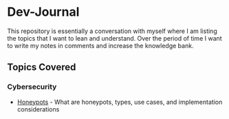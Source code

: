 # Dev-Journal
This repository is essentially a conversation with myself where I am listing the topics that I want to lean and understand. Over the period of time I want to write my notes in comments and increase the knowledge bank.

## Topics Covered

### Cybersecurity
- [Honeypots](./honeypots.md) - What are honeypots, types, use cases, and implementation considerations

